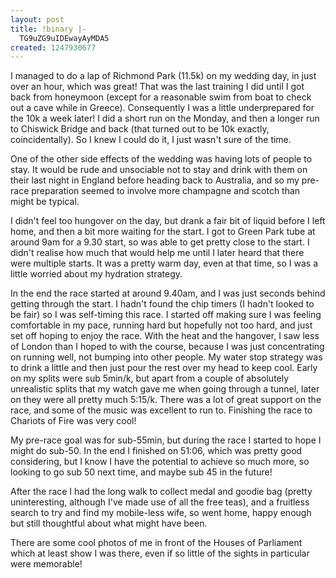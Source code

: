 ```yaml
---
layout: post
title: !binary |-
  TG9uZG9uIDEwayAyMDA5
created: 1247930677
---
```

I managed to do a lap of Richmond Park (11.5k) on my wedding day, in just over an hour, which was great! That was the last training I did until I got back from honeymoon (except for a reasonable swim from boat to check out a cave while in Greece). Consequently I was a little underprepared for the 10k a week later! I did a short run on the Monday, and then a longer run to Chiswick Bridge and back (that turned out to be 10k exactly, coincidentally). So I knew I could do it, I just wasn't sure of the time. 

One of the other side effects of the wedding was having lots of people to stay. It would be rude and unsociable not to stay and drink with them on their last night in England before heading back to Australia, and so my pre-race preparation seemed to involve more champagne and scotch than might be typical. 

I didn't feel too hungover on the day, but drank a fair bit of liquid before I left home, and then a bit more waiting for the start. I got to Green Park tube at around 9am for a 9.30 start, so was able to get pretty close to the start. I didn't realise how much that would help me until I later heard that there were multiple starts. It was a pretty warm day, even at that time, so I was a little worried about my hydration strategy. 

In the end the race started at around 9.40am, and I was just seconds behind getting through the start. I hadn't found the chip timers (I hadn't looked to be fair) so I was self-timing this race. I started off making sure I was feeling comfortable in my pace, running hard but hopefully not too hard, and just set off hoping to enjoy the race. With the heat and the hangover, I saw less of London than I hoped to with the course, because I was just concentrating on running well, not bumping into other people. My water stop strategy was to drink a little and then just pour the rest over my head to keep cool. Early on my splits were sub 5min/k, but apart from a couple of absolutely unrealistic splits that my watch gave me when going through a tunnel, later on they were all pretty much 5:15/k. There was a lot of great support on the race, and some of the music was excellent to run to. Finishing the race to Chariots of Fire was very cool!

My pre-race goal was for sub-55min, but during the race I started to hope I might do sub-50. In the end I finished on 51:06, which was pretty good considering, but I know I have the potential to achieve so much more, so looking to go sub 50 next time, and maybe sub 45 in the future!

After the race I had the long walk to collect medal and goodie bag (pretty uninteresting, although I've made use of all the free teas), and a fruitless search to try and find my mobile-less wife, so went home, happy enough but still thoughtful about what might have been. 

There are some cool photos of me in front of the Houses of Parliament which at least show I was there, even if so little of the sights in particular were memorable!
